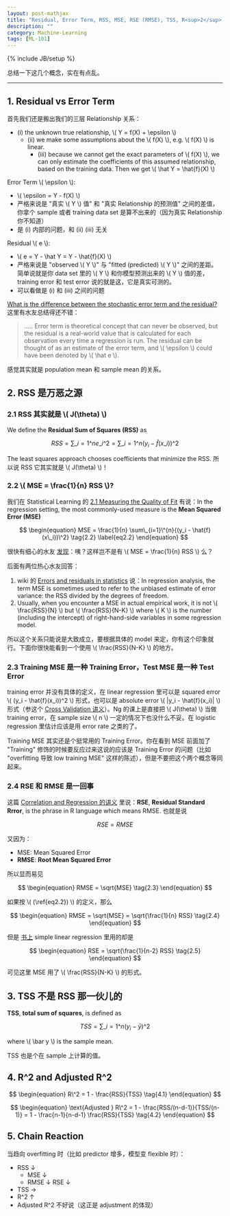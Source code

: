```yaml
---
layout: post-mathjax
title: "Residual, Error Term, RSS, MSE, RSE (RMSE), TSS, R<sup>2</sup> and Adjusted R<sup>2</sup>"
description: ""
category: Machine-Learning
tags: [ML-101]
---
```

{% include JB/setup %}

总结一下这几个概念，实在有点乱。

-----

## 1. Residual vs Error Term

首先我们还是搬出我们的三层 Relationship 关系：

* (i) the unknown true relationship, \\( Y = f(X) + \epsilon \\)
	* (ii) we make some assumptions about the \\( f(X) \\), e.g. \\( f(X) \\) is linear.
		* (iii) because we cannot get the exact parameters of \\( f(X) \\), we can only estimate the coefficients of this assumed relationship, based on the training data. Then we get \\( \hat Y = \hat{f}(X) \\)
		
Error Term \\( \epsilon \\):

* \\( \epsilon = Y - f(X) \\)
* 严格来说是 "真实 \\( Y \\) 值" 和 "真实 Relationship 的预测值" 之间的差值，你拿个 sample 或者 training data set 是算不出来的（因为真实 Relationship 你不知道）
* 是 (i) 内部的问题，和 (ii) (iii) 无关

Residual \\( e \\):

* \\( e = Y - \hat Y = Y - \hat{f}(X) \\)
* 严格来说是 "observed \\( Y \\)" 与 "fitted (predicted) \\( Y \\)" 之间的差距。简单说就是你 data set 里的 \\( Y \\) 和你模型预测出来的 \\( Y \\) 值的差，training error 和 test error 说的就是这，它是真实可测的。
* 可以看做是 (i) 和 (iii) 之间的问题

[What is the difference between the stochastic error term and the residual?](http://www.answers.com/Q/What_is_the_difference_between_the_stochastic_error_term_and_the_residual) 这里有水友总结得还不错：

> ..... Error term is theoretical concept that can never be observed, but the residual is a real-world value that is calculated for each observation every time a regression is run. The residual can be thought of as an estimate of the error term, and \\( \epsilon \\) could have been denoted by \\( \hat e \\).

感觉其实就是 population mean 和 sample mean 的关系。

## 2. RSS 是万恶之源

### 2.1 RSS 其实就是 \\( J(\theta) \\)

We define the **Residual Sum of Squares (RSS)** as

$$
\begin{equation}
	RSS = \sum\_{i=1}\^{n}{e\_i\^2} = \sum\_{i=1}\^{n}{(y_i - \hat{f}(x\_i))\^2}
	\tag{2.1}
\end{equation}
$$

The least squares approach chooses coefficients that minimize the RSS. 所以说 RSS 它其实就是 \\( J(\theta) \\)！

### 2.2 \\( MSE = \frac{1}{n} RSS \\)?

我们在 Statistical Learning 的 [2.1 Measuring the Quality of Fit](http://erikyao.github.io/machine-learning/2014/09/20/machine-learning-statistical-learning/#Measuring-the-Quality-of-Fit) 有说：In the regression setting, the most commonly-used measure is the **Mean Squared Error (MSE)**

$$
\begin{equation}
	MSE = \frac{1}{n} \sum\_{i=1}\^{n}{(y_i - \hat{f}(x\_i))\^2}
	\tag{2.2}
	\label{eq2.2}
\end{equation}
$$

很快有细心的水友 [发现](http://stats.stackexchange.com/questions/73540/mean-squared-error-and-residual-sum-of-squares)：咦？这样岂不是有 \\( MSE = \frac{1}{n} RSS \\) 么？

后面有两位热心水友回答：

1. wiki 的 [Errors and residuals in statistics](http://en.wikipedia.org/wiki/Errors_and_residuals_in_statistics#Regressions) 说：In regression analysis, the term MSE is sometimes used to refer to the unbiased estimate of error variance: the RSS divided by the degrees of freedom.
2. Usually, when you encounter a MSE in actual empirical work, it is not \\( \frac{RSS}{N} \\) but \\( \frac{RSS}{N-K} \\) where \\( K \\) is the number (including the intercept) of right-hand-side variables in some regression model.

所以这个关系只能说是大致成立，要根据具体的 model 来定，你有这个印象就行。下面你很快能看到一个使用 \\( \frac{RSS}{N-K} \\) 的地方。

### 2.3 Training MSE 是一种 Training Error，Test MSE 是一种 Test Error

training error 并没有具体的定义，在 linear regression 里可以是 squared error \\( (y_i - \hat{f}(x\_i))\^2 \\) 形式，也可以是 absolute error  \\( |y_i - \hat{f}(x\_i)| \\) 形式（参这个 [Cross Validation 讲义](http://math.arizona.edu/~hzhang/math574m/2014Lect_CV.pdf)）。Ng 的课上是直接把 \\( J(\theta) \\) 当做 training error，在 sample size \\( n \\) 一定的情况下也没什么不妥。在 logistic regression 里估计应该是用 error rate 之类的了。

Training MSE 其实还是个挺常用的 Training Error。你在看到 MSE 前面加了 "Training" 修饰的时候要反应过来这说的应该是 Training Error 的问题（比如 "overfitting 导致 low training MSE" 这样的陈述），但是不要把这个两个概念等同起来。

### 2.4 RSE 和 RMSE 是一回事

这篇 [Correlation and Regression 的讲义](http://www.pitt.edu/~upjecon/MCG/STAT/Correlation.and.Regression.pdf) 里说：**RSE**, **Residual Standard Rrror**, is the phrase in R language which means RMSE. 也就是说

$$
	RSE = RMSE
$$

又因为：

* MSE: Mean Squared Error
* **RMSE**: **Root Mean Squared Error**

所以显而易见

$$
\begin{equation}
	RMSE = \sqrt{MSE}
	\tag{2.3}
\end{equation}
$$

如果按 \\( (\ref{eq2.2}) \\) 的定义，那么 

$$
\begin{equation}
	RMSE = \sqrt{MSE} = \sqrt{\frac{1}{n} RSS}
	\tag{2.4}
\end{equation}
$$

但是 [书上](http://erikyao.github.io/machine-learning/2014/09/21/machine-learning-linear-regression-part-1/#RSE) simple linear regression 里用的却是 

$$
\begin{equation}
	RSE = \sqrt{\frac{1}{n-2} RSS}
	\tag{2.5}
\end{equation}
$$

可见这里 MSE 用了 \\( \frac{RSS}{N-K} \\) 的形式。

## 3. TSS 不是 RSS 那一伙儿的

**TSS**, **total sum of squares**, is defined as

$$
\begin{equation}
	TSS = \sum\_{i=1}\^{n}{(y_i - \bar y)\^2}
	\tag{3.1}
\end{equation}
$$

where \\( \bar y \\) is the sample mean. 

TSS 也是个在 sample 上计算的值。

## 4. R^2 and Adjusted R^2

$$
\begin{equation}
	R\^2 = 1 - \frac{RSS}{TSS}
	\tag{4.1}
\end{equation}
$$

$$
\begin{equation}
	\text{Adjusted } R\^2 = 1 - \frac{RSS/(n-d-1)}{TSS/(n-1)} = 1 - \frac{n-1}{n-d-1} \frac{RSS}{TSS}
	\tag{4.2}
\end{equation} 
$$

## 5. Chain Reaction

当趋向 overfitting 时（比如 predictor 增多，模型变 flexible 时）：

* RSS ↓
	* MSE ↓
	* RMSE ↓ RSE ↓
* TSS →
* R^2 ↑
* Adjusted R^2 不好说（这正是 adjustment 的体现）